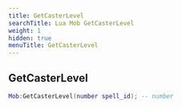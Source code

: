 ```yaml
---
title: GetCasterLevel
searchTitle: Lua Mob GetCasterLevel
weight: 1
hidden: true
menuTitle: GetCasterLevel
---
```

## GetCasterLevel
```lua
Mob:GetCasterLevel(number spell_id); -- number
```